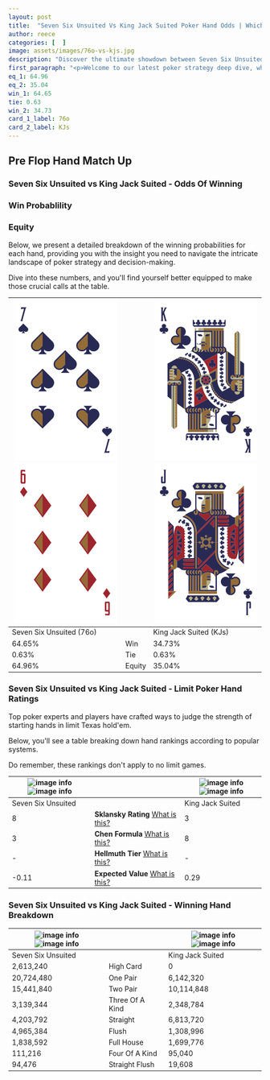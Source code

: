 ```yaml
---
layout: post
title:  "Seven Six Unsuited Vs King Jack Suited Poker Hand Odds | Which Is The Better Hand In Poker? A Complete Guide"
author: reece
categories: [  ]
image: assets/images/76o-vs-kjs.jpg
description: "Discover the ultimate showdown between Seven Six Unsuited and King Jack Suited in poker! Uncover the odds, strategies, and scenarios where one hand triumphs over the other. Get ready to up your poker game with this thrilling analysis."
first_paragraph: "<p>Welcome to our latest poker strategy deep dive, where we're pitting two distinct hands against each other in a high-stakes showdown: Seven Six Unsuited vs King Jack Suited.</p><p>In the dynamic world of poker, every decision counts, and knowing which hand holds the upper hand is key to your success at the table.</p><p>In this article, we'll dissect these two hands, explore the scenarios where one dominates the other, and equip you with the knowledge to make strategic choices that can tip the odds in your favor.</p><p>Get ready to unravel the intriguing dynamics of these poker hands and elevate your game to new heights.</p>"
eq_1: 64.96
eq_2: 35.04
win_1: 64.65
tie: 0.63
win_2: 34.73
card_1_label: 76o
card_2_label: KJs
---
```




[comment]: # (sp0)

## Pre Flop Hand Match Up

<div class="table hand-ratings" markdown="1"> 



### Seven Six Unsuited vs King Jack Suited - Odds Of Winning


  
<div class="row graphs"> 
<div class="col-lg-6">
    <h3>Win Probablility</h3>
    <canvas id="WinChart"></canvas>
</div>
<div class="col-lg-6">
    <h3>Equity</h3>
    <canvas id="EquityChart"></canvas>
</div>
</div>

  Below, we present a detailed breakdown of the winning probabilities for each hand, providing you with the insight you need to navigate the intricate landscape of poker strategy and decision-making. 

Dive into these numbers, and you'll find yourself better equipped to make those crucial calls at the table.


    
| ![image info](assets/images/hand1/7.png) ![image info](assets/images/hand1/6o.png) |  | ![image info](assets/images/hand2/k.png) ![image info](assets/images/hand2/j.png) |
| -------- | -------- | -------- |
| Seven Six Unsuited (76o) |  | King Jack Suited (KJs) |
| 64.65% | Win | 34.73% |
| 0.63% | Tie | 0.63% |
| 64.96% | Equity | 35.04% |




[comment]: # (sp1)



### Seven Six Unsuited vs King Jack Suited - Limit Poker Hand Ratings

Top poker experts and players have crafted ways to judge the strength of starting hands in limit Texas hold'em. 

Below, you'll see a table breaking down hand rankings according to popular systems. 

Do remember, these rankings don't apply to no limit games.


    
| ![image info](https://www.riverpairs.com/assets/images/hand1/7.png) ![image info](https://www.riverpairs.com/assets/images/hand1/6o.png) |  | ![image info](https://www.riverpairs.com/assets/images/hand2/k.png) ![image info](https://www.riverpairs.com/assets/images/hand2/j.png) |
| -------- | -------- | -------- |
| Seven Six Unsuited |  | King Jack Suited |
| 8 | **Sklansky Rating** [What is this?](/sklansky-rating-explained) | 3 |
| 3 | **Chen Formula** [What is this?](/chen-formula-explained) | 8 |
| - | **Hellmuth Tier** [What is this?](/Hellmuth-tier-explained) | - |
| -0.11 | **Expected Value** [What is this?](/expected-value-explained) | 0.29 |




[comment]: # (sp2)



### Seven Six Unsuited vs King Jack Suited - Winning Hand Breakdown


    
| ![image info](https://www.riverpairs.com/assets/images/hand1/7.png) ![image info](https://www.riverpairs.com/assets/images/hand1/6o.png) |  | ![image info](https://www.riverpairs.com/assets/images/hand2/k.png) ![image info](https://www.riverpairs.com/assets/images/hand2/j.png) |
| -------- | -------- | -------- |
| Seven Six Unsuited |  | King Jack Suited |
| 2,613,240 | High Card | 0 |
| 20,724,480 | One Pair | 6,142,320 |
| 15,441,840 | Two Pair | 10,114,848 |
| 3,139,344 | Three Of A Kind | 2,348,784 |
| 4,203,792 | Straight | 6,813,720 |
| 4,965,384 | Flush | 1,308,996 |
| 1,838,592 | Full House | 1,699,776 |
| 111,216 | Four Of A Kind | 95,040 |
| 94,476 | Straight Flush | 19,608 |




[comment]: # (sp3)



</div>

[comment]: # (sp4)



[comment]: # (sp5)

